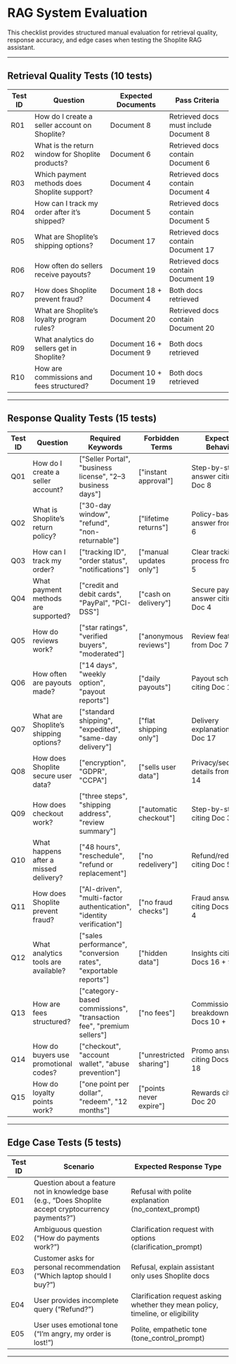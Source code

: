 # RAG System Evaluation

This checklist provides structured manual evaluation for retrieval quality, response accuracy, and edge cases when testing the Shoplite RAG assistant.  

---

## Retrieval Quality Tests (10 tests)

| Test ID | Question | Expected Documents | Pass Criteria |
|---------|----------|-------------------|---------------|
| R01 | How do I create a seller account on Shoplite? | Document 8 | Retrieved docs must include Document 8 |
| R02 | What is the return window for Shoplite products? | Document 6 | Retrieved docs contain Document 6 |
| R03 | Which payment methods does Shoplite support? | Document 4 | Retrieved docs contain Document 4 |
| R04 | How can I track my order after it’s shipped? | Document 5 | Retrieved docs contain Document 5 |
| R05 | What are Shoplite’s shipping options? | Document 17 | Retrieved docs contain Document 17 |
| R06 | How often do sellers receive payouts? | Document 19 | Retrieved docs contain Document 19 |
| R07 | How does Shoplite prevent fraud? | Document 18 + Document 4 | Both docs retrieved |
| R08 | What are Shoplite’s loyalty program rules? | Document 20 | Retrieved docs contain Document 20 |
| R09 | What analytics do sellers get in Shoplite? | Document 16 + Document 9 | Both docs retrieved |
| R10 | How are commissions and fees structured? | Document 10 + Document 19 | Both docs retrieved |

---

## Response Quality Tests (15 tests)

| Test ID | Question | Required Keywords | Forbidden Terms | Expected Behavior |
|---------|----------|-------------------|-----------------|-------------------|
| Q01 | How do I create a seller account? | ["Seller Portal", "business license", "2–3 business days"] | ["instant approval"] | Step-by-step answer citing Doc 8 |
| Q02 | What is Shoplite’s return policy? | ["30-day window", "refund", "non-returnable"] | ["lifetime returns"] | Policy-based answer from Doc 6 |
| Q03 | How can I track my order? | ["tracking ID", "order status", "notifications"] | ["manual updates only"] | Clear tracking process from Doc 5 |
| Q04 | What payment methods are supported? | ["credit and debit cards", "PayPal", "PCI-DSS"] | ["cash on delivery"] | Secure payment answer citing Doc 4 |
| Q05 | How do reviews work? | ["star ratings", "verified buyers", "moderated"] | ["anonymous reviews"] | Review features from Doc 7 |
| Q06 | How often are payouts made? | ["14 days", "weekly option", "payout reports"] | ["daily payouts"] | Payout schedule citing Doc 19 |
| Q07 | What are Shoplite’s shipping options? | ["standard shipping", "expedited", "same-day delivery"] | ["flat shipping only"] | Delivery explanation from Doc 17 |
| Q08 | How does Shoplite secure user data? | ["encryption", "GDPR", "CCPA"] | ["sells user data"] | Privacy/security details from Doc 14 |
| Q09 | How does checkout work? | ["three steps", "shipping address", "review summary"] | ["automatic checkout"] | Step-by-step citing Doc 3 |
| Q10 | What happens after a missed delivery? | ["48 hours", "reschedule", "refund or replacement"] | ["no redelivery"] | Refund/redelivery citing Doc 5 |
| Q11 | How does Shoplite prevent fraud? | ["AI-driven", "multi-factor authentication", "identity verification"] | ["no fraud checks"] | Fraud answer citing Docs 18 + 4 |
| Q12 | What analytics tools are available? | ["sales performance", "conversion rates", "exportable reports"] | ["hidden data"] | Insights citing Docs 16 + 9 |
| Q13 | How are fees structured? | ["category-based commissions", "transaction fee", "premium sellers"] | ["no fees"] | Commission breakdown citing Docs 10 + 19 |
| Q14 | How do buyers use promotional codes? | ["checkout", "account wallet", "abuse prevention"] | ["unrestricted sharing"] | Promo answer citing Docs 15 + 18 |
| Q15 | How do loyalty points work? | ["one point per dollar", "redeem", "12 months"] | ["points never expire"] | Rewards citing Doc 20 |

---

## Edge Case Tests (5 tests)

| Test ID | Scenario | Expected Response Type |
|---------|----------|----------------------|
| E01 | Question about a feature not in knowledge base (e.g., “Does Shoplite accept cryptocurrency payments?”) | Refusal with polite explanation (no_context_prompt) |
| E02 | Ambiguous question (“How do payments work?”) | Clarification request with options (clarification_prompt) |
| E03 | Customer asks for personal recommendation (“Which laptop should I buy?”) | Refusal, explain assistant only uses Shoplite docs |
| E04 | User provides incomplete query (“Refund?”) | Clarification request asking whether they mean policy, timeline, or eligibility |
| E05 | User uses emotional tone (“I’m angry, my order is lost!”) | Polite, empathetic tone (tone_control_prompt) |

---
